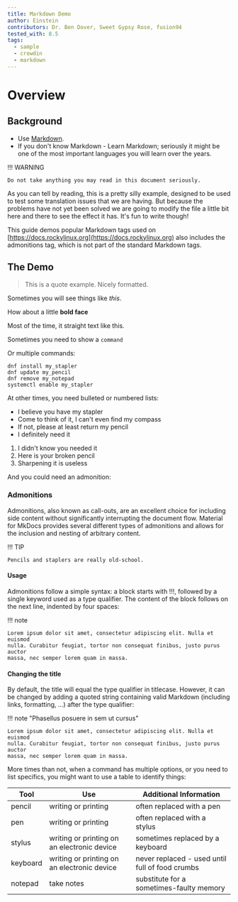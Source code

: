 ```yaml
---
title: Markdown Demo
author: Einstein
contributors: Dr. Ben Dover, Sweet Gypsy Rose, fusion94
tested_with: 8.5
tags:
  - sample
  - crowdin
  - markdown
---
```


# Overview

## Background

* Use [Markdown](https://daringfireball.net/projects/markdown).
* If you don't know Markdown - Learn Markdown; seriously it might be one of the
  most important languages you will learn over the years.

!!! WARNING

    Do not take anything you may read in this document seriously.

As you can tell by reading, this is a pretty silly example, designed to be used to test some translation issues that we are having. But because the problems have not yet been solved we are going to modify the file a little bit here and there to see the effect it has. It's fun to write though!

This guide demos popular Markdown tags used on [https://docs.rockylinux.org](https://docs.rockylinux.org) also includes the admonitions tag, which is not part of the standard Markdown tags.

## The Demo

> This is a quote example. Nicely formatted.

Sometimes you will see things like _this_.

How about a little **bold face**

Most of the time, it straight text like this.

Sometimes you need to show a `command`

Or multiple commands:

```
dnf install my_stapler
dnf update my_pencil
dnf remove my_notepad
systemctl enable my_stapler
```

At other times, you need bulleted or numbered lists:

- I believe you have my stapler
- Come to think of it, I can't even find my compass
- If not, please at least return my pencil
- I definitely need it

1. I didn't know you needed it
2. Here is your broken pencil
3. Sharpening it is useless

And you could need an admonition:

### Admonitions

Admonitions, also known as call-outs, are an excellent choice for including side content without significantly interrupting the document flow. Material for MkDocs provides several different types of admonitions and allows for the inclusion and nesting of arbitrary content.

!!! TIP

    Pencils and staplers are really old-school.

#### Usage
Admonitions follow a simple syntax: a block starts with !!!, followed by a single keyword used as a type qualifier. The content of the block follows on the next line, indented by four spaces:

!!! note

    Lorem ipsum dolor sit amet, consectetur adipiscing elit. Nulla et euismod
    nulla. Curabitur feugiat, tortor non consequat finibus, justo purus auctor
    massa, nec semper lorem quam in massa.

#### Changing the title
By default, the title will equal the type qualifier in titlecase. However, it can be changed by adding a quoted string containing valid Markdown (including links, formatting, ...) after the type qualifier:

!!! note "Phasellus posuere in sem ut cursus"

    Lorem ipsum dolor sit amet, consectetur adipiscing elit. Nulla et euismod
    nulla. Curabitur feugiat, tortor non consequat finibus, justo purus auctor
    massa, nec semper lorem quam in massa.


More times than not, when a command has multiple options, or you need to list specifics, you might want to use a table to identify things:

| Tool     | Use                                         | Additional Information                          |
| -------- | ------------------------------------------- | ----------------------------------------------- |
| pencil   | writing or printing                         | often replaced with a pen                       |
| pen      | writing or printing                         | often replaced with a stylus                    |
| stylus   | writing or printing on an electronic device | sometimes replaced by a keyboard                |
| keyboard | writing or printing on an electronic device | never replaced - used until full of food crumbs |
| notepad  | take notes                                  | substitute for a sometimes-faulty memory        |
